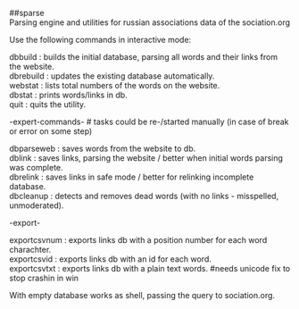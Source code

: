 ##sparse    
Parsing engine and utilities for russian associations data of the sociation.org

Use the following commands in interactive mode:		

dbbuild : builds the initial database, parsing all words and their links from the website.		
dbrebuild : updates the existing database automatically.		
webstat : lists total numbers of the words on the website.		
dbstat : prints words/links in db.		
quit : quits the utility.		

-expert-commands- # tasks could be re-/started manually (in case of break or error on some step)		

dbparseweb : saves words from the website to db.		
dblink : saves links, parsing the website / better when initial words parsing was complete.		
dbrelink : saves links in safe mode / better for relinking incomplete database.		
dbcleanup : detects and removes dead words (with no links - misspelled, unmoderated).		

-export-		

exportcsvnum : exports links db with a position number for each word charachter.		
exportcsvid : exports links db with an id for each word.		
exportcsvtxt : exports links db with a plain text words. #needs unicode fix to stop crashin in win		

With empty database works as shell, passing the query to sociation.org.
